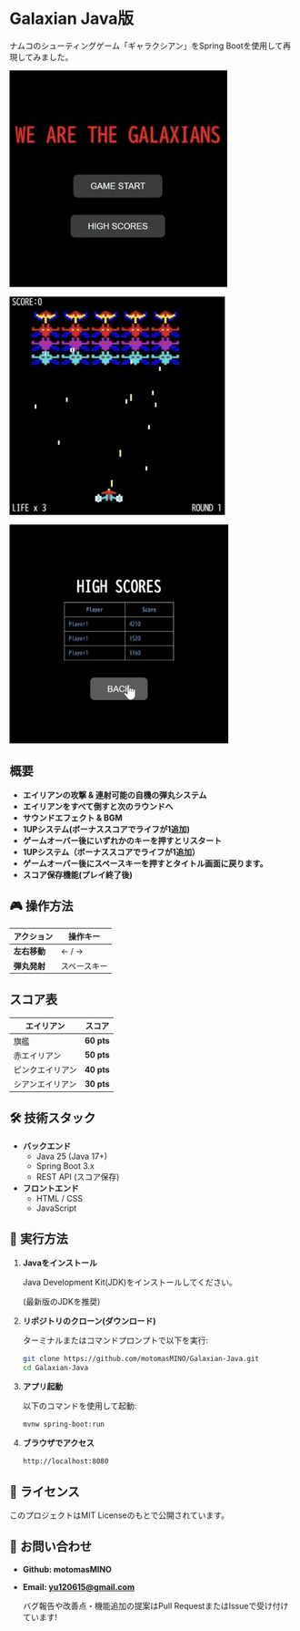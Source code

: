 # Galaxian Java版

ナムコのシューティングゲーム「ギャラクシアン」をSpring Bootを使用して再現してみました。

![タイトル](Screenshot1.JPG)

![ゲームプレイ](Screenshot2.JPG)

![スコア](Screenshot3.JPG)

## 概要

- **エイリアンの攻撃 & 連射可能の自機の弾丸システム**
- **エイリアンをすべて倒すと次のラウンドへ**
- **サウンドエフェクト & BGM**
- **1UPシステム(ボーナススコアでライフが1追加)**
- **ゲームオーバー後にいずれかのキーを押すとリスタート**
- **1UPシステム（ボーナススコアでライフが1追加）**
- **ゲームオーバー後にスペースキーを押すとタイトル画面に戻ります。**
- **スコア保存機能(プレイ終了後)**

## 🎮 操作方法

| アクション | 操作キー |
|------------|---------|
| **左右移動** | ← / → |
| **弾丸発射** | スペースキー |

## スコア表

| エイリアン | スコア |
|------------|------|
| 旗艦 | **60 pts** |
| 赤エイリアン | **50 pts** |
| ピンクエイリアン | **40 pts** |
| シアンエイリアン | **30 pts** |

## 🛠️ 技術スタック
- **バックエンド**
   - Java 25 (Java 17+)
   - Spring Boot 3.x
   - REST API (スコア保存)
- **フロントエンド**
  - HTML / CSS
  - JavaScript

## 🚀 実行方法

1. **Javaをインストール**
   
   Java Development Kit(JDK)をインストールしてください。
   
   (最新版のJDKを推奨)

2. **リポジトリのクローン(ダウンロード)**
   
   ターミナルまたはコマンドプロンプトで以下を実行:
   ```bash
   git clone https://github.com/motomasMINO/Galaxian-Java.git
   cd Galaxian-Java
   ```

3. **アプリ起動**

   以下のコマンドを使用して起動:
　
   ```bash
   mvnw spring-boot:run
   ```

4. **ブラウザでアクセス**
   ```arduino
   http://localhost:8080
   ```

## 📜 ライセンス
このプロジェクトはMIT Licenseのもとで公開されています。

## 📧 お問い合わせ
- **Github: motomasMINO**
- **Email: yu120615@gmail.com**

  バグ報告や改善点・機能追加の提案はPull RequestまたはIssueで受け付けています!
